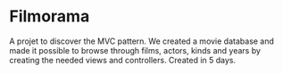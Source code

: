 # Filmorama

A projet to discover the MVC pattern. We created a movie database and made it possible to browse through films, actors, kinds and years by creating the needed views and controllers.
Created in 5 days.
